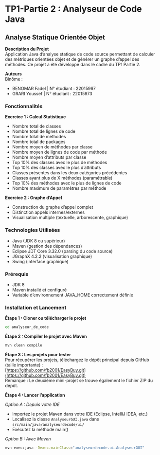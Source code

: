 # TP1-Partie 2 : Analyseur de Code Java
## Analyse Statique Orientée Objet

**Description du Projet**  
Application Java d’analyse statique de code source permettant de calculer des métriques orientées objet et de générer un graphe d’appel des méthodes. Ce projet a été développé dans le cadre du TP1 Partie 2.

**Auteurs**  
Binôme :
- BENOMAR Fadel | N° étudiant : 22015967
- GRARI Youssef | N° étudiant : 22015973

###  Fonctionnalités

**Exercice 1 : Calcul Statistique**
- Nombre total de classes
- Nombre total de lignes de code
- Nombre total de méthodes
- Nombre total de packages
- Nombre moyen de méthodes par classe
- Nombre moyen de lignes de code par méthode
- Nombre moyen d’attributs par classe
- Top 10% des classes avec le plus de méthodes
- Top 10% des classes avec le plus d’attributs
- Classes présentes dans les deux catégories précédentes
- Classes ayant plus de X méthodes (paramétrable)
- Top 10% des méthodes avec le plus de lignes de code
- Nombre maximum de paramètres par méthode

**Exercice 2 : Graphe d’Appel**
- Construction du graphe d’appel complet
- Distinction appels internes/externes
- Visualisation multiple (textuelle, arborescente, graphique)

###  Technologies Utilisées
- Java (JDK 8 ou supérieur)
- Maven (gestion des dépendances)
- Eclipse JDT Core 3.32.0 (parsing du code source)
- JGraphX 4.2.2 (visualisation graphique)
- Swing (interface graphique)

###  Prérequis
- JDK 8
- Maven installé et configuré
- Variable d’environnement JAVA_HOME correctement définie

###  Installation et Lancement

**Étape 1 : Cloner ou télécharger le projet**
```bash
cd analyseur_de_code
```

**Étape 2 : Compiler le projet avec Maven**
```bash 
mvn clean compile 
```

**Étape 3 : Les projets pour tester**  
Pour récupérer les projets, téléchargez le dépôt principal depuis GitHub (taille importante) :  
[https://github.com/fb2001/EasyBuy.git](https://github.com/fb2001/EasyBuy.git)  
Remarque : Le deuxième mini-projet se trouve également le fichier ZIP du dépôt.

**Étape 4 : Lancer l’application**

*Option A : Depuis votre IDE*
- Importez le projet Maven dans votre IDE (Eclipse, IntelliJ IDEA, etc.)
- Localisez la classe `AnalyseurGUI.java` dans `src/main/java/analyseurdecode/ui/`
- Exécutez la méthode main()

*Option B : Avec Maven*
```bash
mvn exec:java -Dexec.mainClass="analyseurdecode.ui.AnalyseurGUI"
```

